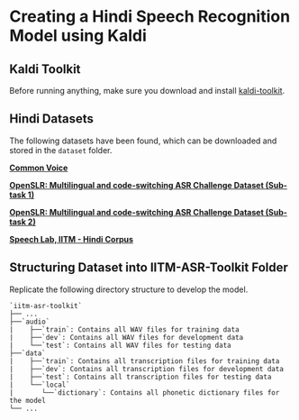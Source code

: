 # Creating a Hindi Speech Recognition Model using Kaldi
<!-- TODO: Description of project -->

## Kaldi Toolkit
Before running anything, make sure you download and install [kaldi-toolkit](https://kaldi-asr.org/doc/install.html).

## Hindi Datasets
The following datasets have been found, which can be downloaded and stored in the `dataset` folder.

**[Common Voice](https://commonvoice.mozilla.org/en/datasets)**

**[OpenSLR: Multilingual and code-switching ASR Challenge Dataset (Sub-task 1)](http://www.openslr.org/103/)**

**[OpenSLR: Multilingual and code-switching ASR Challenge Dataset (Sub-task 2)](http://www.openslr.org/104/)**

**[Speech Lab, IITM - Hindi Corpus](https://sites.google.com/view/asr-challenge/home)**

## Structuring Dataset into IITM-ASR-Toolkit Folder
Replicate the following directory structure to develop the model.

    `iitm-asr-toolkit`
    ├── ...
    ├──`audio`
    |    ├──`train`: Contains all WAV files for training data
    |    ├──`dev`: Contains all WAV files for development data
    |    └──`test`: Contains all WAV files for testing data
    ├──`data`
    |    ├──`train`: Contains all transcription files for training data
    |    ├──`dev`: Contains all transcription files for development data
    |    ├──`test`: Contains all transcription files for testing data
    |    └──`local`
    |       └──`dictionary`: Contains all phonetic dictionary files for the model
    └── ...
